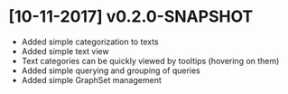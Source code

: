 # [10-11-2017] v0.2.0-SNAPSHOT
 - Added simple categorization to texts
 - Added simple text view
 - Text categories can be quickly viewed by tooltips (hovering on them)
 - Added simple querying and grouping of queries
 - Added simple GraphSet management